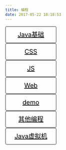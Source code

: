 ```yaml
---
title: 编程
date: 2017-05-22 18:18:53
---
```


<a class="btn" href="https://yasuoo.org/tags/Java基础" target="_self">Java基础</a>
<a class="btn" href="https://yasuoo.org/tags/CSS" target="_self">CSS</a>
<a class="btn" href="https://yasuoo.org/tags/JS" target="_self">JS</a>
<a class="btn" href="https://yasuoo.org/tags/Web" target="_self">Web</a>
<a class="btn" href="https://yasuoo.org/tags/demo/" target="_self">demo</a>
<a class="btn" href="https://yasuoo.org/tags/编程" target="_self">其他编程</a>
<a class="btn" href="http://yasuoo.org/2017/06/11/%E3%80%8A%E6%B7%B1%E5%85%A5%E7%90%86%E8%A7%A3Java%E8%99%9A%E6%8B%9F%E6%9C%BA%E3%80%8B%E9%98%85%E8%AF%BB%E7%AC%94%E8%AE%B0/" target="_self">Java虚拟机</a>


<style type="text/css">
.btn {
  display: block;
  width: 160px;
  height: 50px;
  line-height: 50px;
  font-size: 20px;
  color: black;
  text-align: center;
  border: 2px solid rgba(0,0,0,0.5);
  -webkit-border-radius: 5px;
  border-radius: 5px;
  background: rgba(255,255,0,0);
}
.btn:hover {
  background: rgba(0,0,0,0.5);
  color: black;
}
</style>